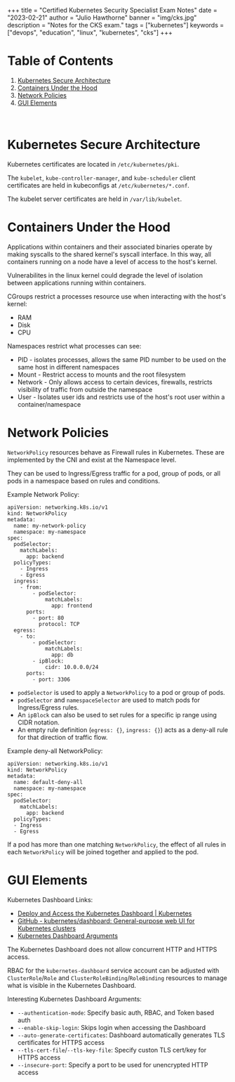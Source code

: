 +++
title = "Certified Kubernetes Security Specialist Exam Notes"
date = "2023-02-21"
author = "Julio Hawthorne"
banner = "img/cks.jpg"
description = "Notes for the CKS exam."
tags = ["kubernetes"]
keywords = ["devops", "education", "linux", "kubernetes", "cks"]
+++

# Table of Contents
1. [Kubernetes Secure Architecture](#kubernetes-secure-architecture)
2. [Containers Under the Hood](#containers-under-the-hood)
3. [Network Policies](#network-policies)
4. [GUI Elements](#gui-elements)

<br>

# Kubernetes Secure Architecture

Kubernetes certificates are located in `/etc/kubernetes/pki`.

The `kubelet`, `kube-controller-manager`, and `kube-scheduler` client certificates are held in kubeconfigs at `/etc/kubernetes/*.conf`.

The kubelet server certificates are held in `/var/lib/kubelet`.

# Containers Under the Hood

Applications within containers and their associated binaries operate by making syscalls to the shared kernel's syscall interface. In this way, all containers running on a node have a level of access to the host's kernel.

Vulnerabilites in the linux kernel could degrade the level of isolation between applications running within containers.

CGroups restrict a processes resource use when interacting with the host's kernel:
- RAM
- Disk
- CPU

Namespaces restrict what processes can see:
- PID - isolates processes, allows the same PID number to be used on the same host in different namespaces
- Mount - Restrict access to mounts and the root filesystem
- Network - Only allows access to certain devices, firewalls, restricts visibility of traffic from outside the namespace
- User - Isolates user ids and restricts use of the host's root user within a container/namespace 

# Network Policies

`NetworkPolicy` resources behave as Firewall rules in Kubernetes. These are implemented by the CNI and exist at the Namespace level.

They can be used to Ingress/Egress traffic for a pod, group of pods, or all pods in a namespace based on rules and conditions.

Example Network Policy:

```
apiVersion: networking.k8s.io/v1
kind: NetworkPolicy
metadata:
  name: my-network-policy
  namespace: my-namespace
spec:
  podSelector:
    matchLabels:
      app: backend
  policyTypes:
    - Ingress
    - Egress
  ingress:
    - from:
        - podSelector:
            matchLabels:
              app: frontend
      ports:
        - port: 80
          protocol: TCP
  egress:
    - to:
        - podSelector:
            matchLabels:
              app: db
        - ipBlock:
	        cidr: 10.0.0.0/24
      ports:
        - port: 3306
```
- `podSelector` is used to apply a `NetworkPolicy` to a pod or group of pods.
- `podSelector` and `namespaceSelector` are used to match pods for Ingress/Egress rules.
- An `ipBlock` can also be used to set rules for a specific ip range using CIDR notation.
- An empty rule definition (`egress: {}`, `ingress: {}`) acts as a deny-all rule for that direction of traffic flow.

Example deny-all NetworkPolicy:
```
apiVersion: networking.k8s.io/v1
kind: NetworkPolicy
metadata:
  name: default-deny-all
  namespace: my-namespace
spec:
  podSelector:
    matchLabels:
      app: backend
  policyTypes:
  - Ingress
  - Egress
```

If a pod has more than one matching `NetworkPolicy`, the effect of all rules in each `NetworkPolicy` will be joined together and applied to the pod.

# GUI Elements

Kubernetes Dashboard Links:

- [Deploy and Access the Kubernetes Dashboard | Kubernetes](https://kubernetes.io/docs/tasks/access-application-cluster/web-ui-dashboard/)
- [GitHub - kubernetes/dashboard: General-purpose web UI for Kubernetes clusters](https://github.com/kubernetes/dashboard)
- [Kubernetes Dashboard Arguments](https://github.com/kubernetes/dashboard/blob/master/docs/common/dashboard-arguments.md)

The Kubernetes Dashboard does not allow concurrent HTTP and HTTPS access.

RBAC for the `kubernetes-dashboard` service account can be adjusted with `ClusterRole`/`Role` and `ClusterRoleBinding`/`RoleBinding` resources to manage what is visible in the Kubernetes Dashboard.

Interesting Kubernetes Dashboard Arguments:

- `--authentication-mode`: Specify basic auth, RBAC, and Token based auth
- `--enable-skip-login`: Skips login when accessing the Dashboard
- `--auto-generate-certificates`: Dashboard automatically generates TLS certificates for HTTPS access
- `--tls-cert-file`/`--tls-key-file`: Specify custon TLS cert/key for HTTPS access
- `--insecure-port`: Specify a port to be used for unencrypted HTTP access